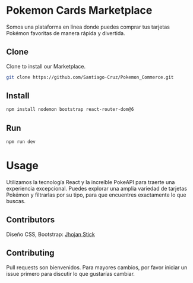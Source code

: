 # Pokemon Cards Marketplace

Somos una plataforma en línea donde puedes comprar tus tarjetas Pokémon favoritas de manera rápida y divertida.

## Clone

Clone to install our Marketplace.

```bash
git clone https://github.com/Santiago-Cruz/Pokemon_Commerce.git
```
## Install

```bash
npm install nodemon bootstrap react-router-dom@6
```
## Run

```bash
npm run dev
```
# Usage
Utilizamos la tecnología React y la increíble PokeAPI para traerte una experiencia excepcional. Puedes explorar una amplia variedad de tarjetas Pokémon y filtrarlas por su tipo, para que encuentres exactamente lo que buscas.

## Contributors
Diseño CSS, Bootstrap: [Jhojan Stick](https://github.com/StickMora) 
## Contributing

Pull requests son bienvenidos. Para mayores cambios, por favor iniciar un issue primero para discutir lo que gustarías cambiar.
